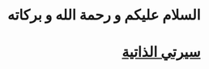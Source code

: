 <div dir="rtl">

# السلام عليكم و رحمة الله و بركاته

# [سيرتي الذاتية](https://www.canva.com/design/DAGSFiuOHw8/INRD6Yo5F9EO7EJw8hJO-w/edit?utm_content=DAGSFiuOHw8&utm_campaign=designshare&utm_medium=link2&utm_source=sharebutton)

</div>